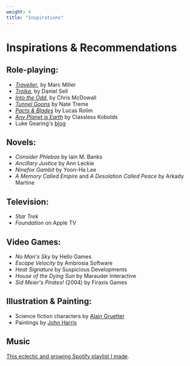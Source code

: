 ```yaml
---
weight: 4
title: "Inspirations"
---
```


# Inspirations & Recommendations

## Role-playing:
* [*Traveller*](https://www.drivethrurpg.com/product/80192/CTTTBThe-Traveller-Book?term=The+Traveller+book), by Marc Miller
* [*Troika*](https://www.troikarpg.com/), by Daniel Sell
* [*Into the Odd*](https://www.bastionland.com/), by Chris McDowall
* [*Tunnel Goons*](https://natetreme.itch.io/tunnelgoons) by Nate Treme
* [*Pacts & Blades*](https://lucasrolim.itch.io/pactsandblades) by Lucas Rolim
* [*Any Planet is Earth*](https://classless-kobolds.itch.io/any-planet-is-earth) by Classless Kobolds
* Luke Gearing's [blog](https://lukegearing.blot.im/)

## Novels:
* *Consider Phlebas* by Iain M. Banks
* *Ancillary Justice* by Ann Leckie
* *Ninefox Gambit* by Yoon-Ha Lee
* *A Memory Called Empire* and *A Desolation Called Peace* by Arkady Martine

## Television: 
* *Star Trek*
* *Foundation* on Apple TV

## Video Games:
* *No Man's Sky* by Hello Games
* *Escape Velocity* by Ambrosia Software
* *Heat Signature* by Suspicious Developments
* *House of the Dying Sun* by Marauder Interactive
* *Sid Meier's Pirates!* (2004) by Firaxis Games


## Illustration & Painting:
* Science fiction characters by [Alain Gruetter](https://www.instagram.com/bagboss.art)
* Paintings by [John Harris](http://www.alisoneldred.com/john-harris/)

## Music
[This eclectic and growing Spotify playlist I made](https://open.spotify.com/playlist/0RpIEokJe9SjC7xkihvx9A?si=6acb622985c246d4).